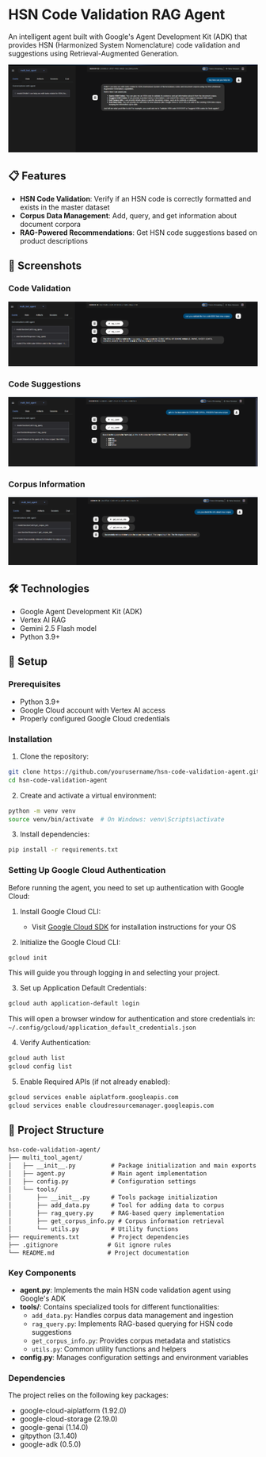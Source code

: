 # HSN Code Validation RAG Agent

An intelligent agent built with Google's Agent Development Kit (ADK) that provides HSN (Harmonized System Nomenclature) code validation and suggestions using Retrieval-Augmented Generation.

![Who are you](./whoareyou.png)

## 📋 Features

- **HSN Code Validation**: Verify if an HSN code is correctly formatted and exists in the master dataset
- **Corpus Data Management**: Add, query, and get information about document corpora
- **RAG-Powered Recommendations**: Get HSN code suggestions based on product descriptions

## 📸 Screenshots

### Code Validation
![Code Validation](./code-validation.png)

### Code Suggestions
![Code Suggestions](./code-suggestions.png)

### Corpus Information
![Corpus Information](./corpus-info.png)

## 🛠️ Technologies

- Google Agent Development Kit (ADK)
- Vertex AI RAG
- Gemini 2.5 Flash model
- Python 3.9+

## 🚀 Setup

### Prerequisites

- Python 3.9+
- Google Cloud account with Vertex AI access
- Properly configured Google Cloud credentials

### Installation

1. Clone the repository:
```bash
git clone https://github.com/yourusername/hsn-code-validation-agent.git
cd hsn-code-validation-agent
```

2. Create and activate a virtual environment:
```bash
python -m venv venv
source venv/bin/activate  # On Windows: venv\Scripts\activate
```

3. Install dependencies:
```bash
pip install -r requirements.txt
```

### Setting Up Google Cloud Authentication

Before running the agent, you need to set up authentication with Google Cloud:

1. Install Google Cloud CLI:
   - Visit [Google Cloud SDK](https://cloud.google.com/sdk/docs/install) for installation instructions for your OS

2. Initialize the Google Cloud CLI:
```bash
gcloud init
```
This will guide you through logging in and selecting your project.

3. Set up Application Default Credentials:
```bash
gcloud auth application-default login
```
This will open a browser window for authentication and store credentials in: `~/.config/gcloud/application_default_credentials.json`

4. Verify Authentication:
```bash
gcloud auth list
gcloud config list
```

5. Enable Required APIs (if not already enabled):
```bash
gcloud services enable aiplatform.googleapis.com
gcloud services enable cloudresourcemanager.googleapis.com
```

## 📁 Project Structure

```
hsn-code-validation-agent/
├── multi_tool_agent/
│   ├── __init__.py          # Package initialization and main exports
│   ├── agent.py             # Main agent implementation
│   ├── config.py            # Configuration settings
│   └── tools/
│       ├── __init__.py      # Tools package initialization
│       ├── add_data.py      # Tool for adding data to corpus
│       ├── rag_query.py     # RAG-based query implementation
│       ├── get_corpus_info.py # Corpus information retrieval
│       └── utils.py         # Utility functions
├── requirements.txt         # Project dependencies
├── .gitignore              # Git ignore rules
└── README.md               # Project documentation
```

### Key Components

- **agent.py**: Implements the main HSN code validation agent using Google's ADK
- **tools/**: Contains specialized tools for different functionalities:
  - `add_data.py`: Handles corpus data management and ingestion
  - `rag_query.py`: Implements RAG-based querying for HSN code suggestions
  - `get_corpus_info.py`: Provides corpus metadata and statistics
  - `utils.py`: Common utility functions and helpers
- **config.py**: Manages configuration settings and environment variables

### Dependencies

The project relies on the following key packages:
- google-cloud-aiplatform (1.92.0)
- google-cloud-storage (2.19.0)
- google-genai (1.14.0)
- gitpython (3.1.40)
- google-adk (0.5.0)


